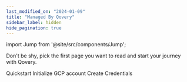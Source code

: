 ```yaml
---
last_modified_on: "2024-01-09"
title: "Managed By Qovery"
sidebar_label: hidden
hide_pagination: true
---
```


import Jump from '@site/src/components/Jump';

Don't be shy, pick the first page you want to read and start your journey with Qovery.

<Jump to="/docs/getting-started/install-qovery/gcp/cluster-managed-by-qovery/quickstart">Quickstart</Jump>
<Jump to="/docs/getting-started/install-qovery/gcp/cluster-managed-by-qovery/initialize-your-cloud-account-to-deploy-GKE">Initialize GCP account</Jump>
<Jump to="/docs/getting-started/install-qovery/gcp/cluster-managed-by-qovery/create-credentials">Create Credentials</Jump>



